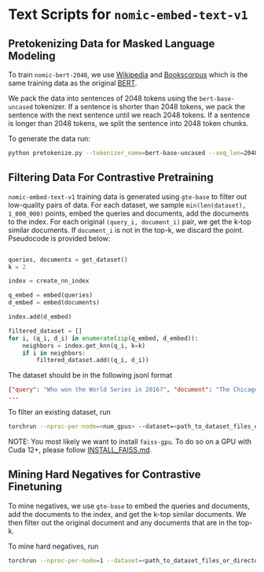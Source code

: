 # Text Scripts for `nomic-embed-text-v1`

## Pretokenizing Data for Masked Language Modeling

To train `nomic-bert-2048`, we use [Wikipedia](https://huggingface.co/datasets/wikimedia/wikipedia) and [Bookscorpus](https://huggingface.co/datasets/bookcorpus) which is the same training data as the original [BERT](https://arxiv.org/abs/1810.04805).

We pack the data into sentences of 2048 tokens using the `bert-base-uncased` tokenizer. If a sentence is shorter than 2048 tokens, we pack the sentence with the next sentence until we reach 2048 tokens. If a sentence is longer than 2048 tokens, we split the sentence into 2048 token chunks.

To generate the data run:

```bash
python pretokenize.py --tokenizer_name=bert-base-uncased --seq_len=2048 --hf_save_name<where in huggingface/locally you want to save to>
```

## Filtering Data For Contrastive Pretraining

`nomic-embed-text-v1` training data is generated using `gte-base` to filter out low-quality pairs of data. For each dataset, we sample `min(len(dataset), 1_000_000)` points, embed the queries and documents, add the documents to the index. For each original `(query_i, document_i)` pair, we get the k-top similar documents. If `document_i` is not in the top-k, we discard the point. Pseudocode is provided below:

```python

queries, documents = get_dataset()
k = 2

index = create_nn_index

q_embed = embed(queries)
d_embed = embed(documents)

index.add(d_embed)

filtered_dataset = []
for i, (q_i, d_i) in enumerate(zip(q_embed, d_embed)):
    neighbors = index.get_knn(q_i, k=k)
    if i in neighbors:
        filtered_dataset.add((q_i, d_i))
```

The dataset should be in the following jsonl format

```json
{"query": "Who won the World Series in 2016?", "document": "The Chicago Cubs won the World Series against the Cleveland Guardians."}
...
```

To filter an existing dataset, run

```bash
torchrun --nproc-per-node=<num_gpus> --dataset=<path_to_dataset_files_or_directory> --output_dir=<path_where_to_save_filtered_dataset> --query_key=<query_key_of_jsonl_file> --document_key=<document_of_key_jsonl_file>
```

NOTE: You most likely we want to install `faiss-gpu`. To do so on a GPU with Cuda 12+, please follow [INSTALL_FAISS.md](INSTALL_FAISS.md).

## Mining Hard Negatives for Contrastive Finetuning

To mine negatives, we use `gte-base` to embed the queries and documents, add the documents to the index, and get the k-top similar documents. We then filter out the original document and any documents that are in the top-k.

To mine hard negatives, run

```bash
torchrun --nproc-per-node=1 --dataset=<path_to_dataset_files_or_directory> --output_dir=<path_where_to_save_filtered_dataset> --query_key=<query_key_of_jsonl_file> --document_key=<document_of_key_jsonl_file> --k=<number_of_hard_negatives_to_mine>
```

